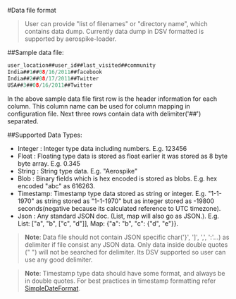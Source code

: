 #Data file format
> User can provide "list of filenames" or "directory name", which contains data dump. Currently data dump in DSV formatted is supported by aerospike-loader.

##Sample data file:
``` c
user_location##user_id##last_visited##community
India##1##08/16/2011##facebook
India##2##08/17/2011##Twitter
USA##3##08/16/2011##Twitter
```

In the above sample data file first row is the header information for each column. This column name can be used for column mapping in configuration file. Next three rows contain data with delimiter('##') separated.

##Supported Data Types:

- Integer : Integer type data including numbers. E.g. 123456
- Float   : Floating type data is stored as float earlier it was stored as 8 byte byte array. E.g. 0.345
- String  : String type data. E.g. "Aerospike"
- Blob    : Binary fields which is hex encoded is stored as blobs. E.g. hex encoded "abc" as 616263.
- Timestamp: Timestamp type data stored as string or integer. E.g. "1-1-1970" as string stored as "1-1-1970" but as integer stored as -19800 seconds(negative because its calculated reference to UTC timezone). 
- Json    : Any standard JSON doc. (List, map will also go as JSON.). E.g. List: ["a", "b", ["c", "d"]], Map: {"a": "b", "c": {"d", "e"}}. 
 
> **Note**: Data file should not contain JSON specific char('}', ']', ',', ':'...) as delimiter if file consist any JSON data. Only data inside double quotes (" ") will not be searched for delimiter. Its DSV supported so user can use any good delimiter.
 
> **Note**: Timestamp type data should have some format, and always be in double quotes. For best practices in timestamp formatting refer [SimpleDateFormat](http://docs.oracle.com/javase/6/docs/api/java/text/SimpleDateFormat.html).
